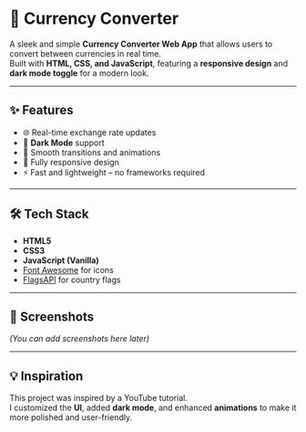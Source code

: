 # 💱 Currency Converter

A sleek and simple **Currency Converter Web App** that allows users to convert between currencies in real time.  
Built with **HTML, CSS, and JavaScript**, featuring a **responsive design** and **dark mode toggle** for a modern look.

---

## ✨ Features
- 🌐 Real-time exchange rate updates  
- 🌙 **Dark Mode** support  
- 💫 Smooth transitions and animations  
- 📱 Fully responsive design  
- ⚡ Fast and lightweight – no frameworks required  

---

## 🛠️ Tech Stack
- **HTML5**
- **CSS3**
- **JavaScript (Vanilla)**  
- [Font Awesome](https://fontawesome.com/) for icons  
- [FlagsAPI](https://flagsapi.com/) for country flags  

---

## 📸 Screenshots
*(You can add screenshots here later)*

---

## 💡 Inspiration
This project was inspired by a YouTube tutorial.  
I customized the **UI**, added **dark mode**, and enhanced **animations** to make it more polished and user-friendly.
